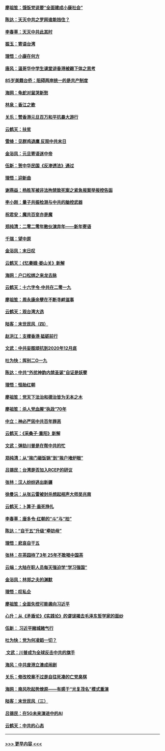 #### [廖祖笙：饿饭党说要“全面建成小康社会”](../pages/nsc993/n11767482.md?t=01050411) 
#### [陈达：天灭中共之罗网谁能挡住？](../pages/nsc993/n11767465.md?t=01050411) 
#### [李春草：天灭中共此其时](../pages/nsc993/n11767452.md?t=01050411) 
#### [振玉：寄语台湾](../pages/nsc993/n11767432.md?t=01050411) 
#### [理悟：小康在何方](../pages/nsc993/n11767394.md?t=01050411) 
#### [唐风：温哥华中学生课堂讲香港被踢下体之思考](../pages/nsc993/n11766848.md?t=01050411) 
#### [85岁美籍台侨：阻碍两岸统一的是共产制度](../pages/nsc993/n11765043.md?t=01050411) 
#### [海网：龟蛇对鼠哭新愁](../pages/nsc993/n11764895.md?t=01050411) 
#### [林泉：香江之歌](../pages/nsc993/n11764415.md?t=01050411) 
#### [关乐：赞香港元旦百万和平抗暴大游行](../pages/nsc993/n11764382.md?t=01050411) 
#### [云鹤天：扶贫](../pages/nsc993/n11764245.md?t=01050411) 
#### [雪绮：见群鸡退鹰  反观中共末日](../pages/nsc993/n11762112.md?t=01050411) 
#### [金浴凤：元旦寄语迷中帝](../pages/nsc993/n11761788.md?t=01050411) 
#### [伍新：贺中华民国《反渗透法》通过](../pages/nsc993/n11761994.md?t=01050411) 
#### [理悟：迎新曲](../pages/nsc993/n11761152.md?t=01050411) 
#### [谢燕益：杨胜军被非法拘禁致死案之紧急报案举报控告函](../pages/nsc993/n11756134.md?t=01050411) 
#### [李小刚：量子共振检测与中共的脑控武器](../pages/nsc993/n11754518.md?t=01050411) 
#### [祝君安：魔共百变亦是魔](../pages/nsc993/n11754469.md?t=01050411) 
#### [郑纯清：二零二零年散伙演弃年——新年寄语](../pages/nsc993/n11754195.md?t=01050411) 
#### [千瑞：望中原](../pages/nsc993/n11754159.md?t=01050411) 
#### [金浴凤：末日叹](../pages/nsc993/n11752359.md?t=01050411) 
#### [云鹤天：《忆秦娥‧娄山关》新解](../pages/nsc993/n11752348.md?t=01050411) 
#### [海网：户口松绑之来龙去脉](../pages/nsc993/n11752328.md?t=01050411) 
#### [云鹤天：十六字令‧中共在二零一九](../pages/nsc993/n11752305.md?t=01050411) 
#### [廖祖笙：周永康余孽在不断寻衅滋事](../pages/nsc993/n11751013.md?t=01050411) 
#### [云鹤天：观台湾大选](../pages/nsc993/n11751007.md?t=01050411) 
#### [陆客：末世民风（四）](../pages/nsc993/n11749203.md?t=01050411) 
#### [赵洪江：支撑香港 砥砺前行](../pages/nsc993/n11748482.md?t=01050411) 
#### [文武：中共妄图顽抗到2020年12月底](../pages/nsc993/n11748446.md?t=01050411) 
#### [吐为快：挥别二O一九](../pages/nsc993/n11748411.md?t=01050411) 
#### [陈达：中共“外扰神韵内禁圣诞”自证是妖孽](../pages/nsc993/n11748226.md?t=01050411) 
#### [理悟：怪胎红朝](../pages/nsc993/n11748206.md?t=01050411) 
#### [廖祖笙：党天下法治和德治皆为无本之木](../pages/nsc993/n11748135.md?t=01050411) 
#### [廖祖笙：杀人党血腥“执政”70年](../pages/nsc993/n11745144.md?t=01050411) 
#### [中立：神必严惩中共百年罪恶](../pages/nsc993/n11744970.md?t=01050411) 
#### [云鹤天：《采桑子‧重阳》新解](../pages/nsc993/n11744948.md?t=01050411) 
#### [文武：弹劾川普是在帮中共的忙](../pages/nsc993/n11744758.md?t=01050411) 
#### [郑纯清：从“挨门砸饭锅”到“挨户堵炉眼”](../pages/nsc993/n11744745.md?t=01050411) 
#### [吕锡民：台湾是否加入RCEP的研议](../pages/nsc993/n11744701.md?t=01050411) 
#### [张林：汉人纷纷逃出新疆](../pages/nsc993/n11743530.md?t=01050411) 
#### [徐曼沅：从张云雷被封杀想起相声大师吴兆南](../pages/nsc993/n11741816.md?t=01050411) 
#### [云鹤天：卜算子‧垂死挣扎](../pages/nsc993/n11739956.md?t=01050411) 
#### [李春草：唐多令‧红朝的“斗”与“拍”](../pages/nsc993/n11739830.md?t=01050411) 
#### [陈达：“自干五”升级“牵妨母”](../pages/nsc993/n11739724.md?t=01050411) 
#### [理悟：悲哀自干五](../pages/nsc993/n11739547.md?t=01050411) 
#### [张林：在茶园待了3年 25年不敢喝中国茶](../pages/nsc993/n11739240.md?t=01050411) 
#### [云端：大陆在职人员每天强迫学“学习强国”](../pages/nsc993/n11738735.md?t=01050411) 
#### [金浴凤：林郑之夫的渊默](../pages/nsc993/n11737735.md?t=01050411) 
#### [理悟：叹私企](../pages/nsc993/n11737715.md?t=01050411) 
#### [廖祖笙：全面失控可能袭向习近平](../pages/nsc993/n11737704.md?t=01050411) 
#### [心升：从《矛盾论》《实践论》的谬误揭去毛泽东哲学家的面纱](../pages/nsc993/n11736962.md?t=01050411) 
#### [伍新： 习近平赌城赌气行](../pages/nsc993/n11736929.md?t=01050411) 
#### [吐为快：党为何凌蹈一切？](../pages/nsc993/n11736915.md?t=01050411) 
#### [ 文武：川普成为全球反击中共的旗手](../pages/nsc993/n11736882.md?t=01050411) 
#### [海风：中共废港立澳成闹剧](../pages/nsc993/n11735857.md?t=01050411) 
#### [关乐：修改校章不过是自往死凑的亡党臭棋](../pages/nsc993/n11735097.md?t=01050411) 
#### [海网：南风吹起势燎原——有感于“光复茂名”模式重演](../pages/nsc993/n11732308.md?t=01050411) 
#### [陆客：末世民风（三）](../pages/nsc993/n11732211.md?t=01050411) 
#### [吕锡民：在5G未来演进中的AI](../pages/nsc993/n11730010.md?t=01050411) 
#### [云鹤天：中共的心态](../pages/nsc993/n11729906.md?t=01050411) 

----
#### [ >>> 更早内容 <<< ](../indexes/nsc993-earlier.md)
